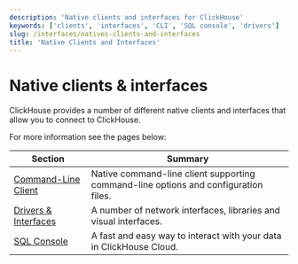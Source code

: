 ```yaml
---
description: 'Native clients and interfaces for ClickHouse'
keywords: ['clients', 'interfaces', 'CLI', 'SQL console', 'drivers']
slug: /interfaces/natives-clients-and-interfaces
title: 'Native Clients and Interfaces'
---
```


# Native clients & interfaces

ClickHouse provides a number of different native clients and interfaces that allow you to connect to ClickHouse.

For more information see the pages below:

| Section                                                      | Summary                                                                             |
|--------------------------------------------------------------|-------------------------------------------------------------------------------------|
| [Command-Line Client](/interfaces/cli)               | Native command-line client supporting command-line options and configuration files. |
| [Drivers & Interfaces](/interfaces/overview)         | A number of network interfaces, libraries and visual interfaces.                    |
| [SQL Console](/integrations/sql-clients/sql-console) | A fast and easy way to interact with your data in ClickHouse Cloud.                 |
